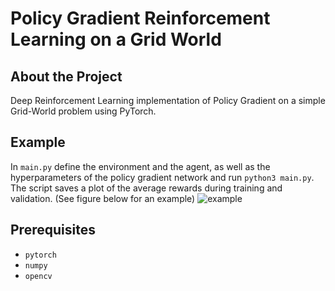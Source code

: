 # Policy Gradient Reinforcement Learning on a Grid World

## About the Project
Deep Reinforcement Learning implementation of Policy Gradient on a simple Grid-World problem using PyTorch.

## Example

In ```main.py``` define the environment and the agent, as well as the hyperparameters of the policy gradient network and run ```python3 main.py```. The script saves a plot of the average rewards during training and validation. (See figure below for an example)
![example](https://user-images.githubusercontent.com/71031687/113522779-ab3c5d80-95a3-11eb-9990-f5611246198f.png)


## Prerequisites
* ```pytorch```
* ```numpy```
* ```opencv```
